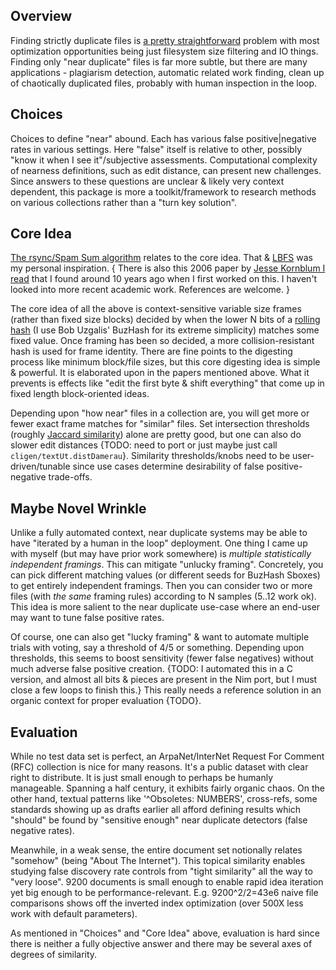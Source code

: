 Overview
--------

Finding strictly duplicate files is [a pretty
straightforward](https://github.com/c-blake/cligen/blob/master/examples/dups.nim)
problem with most optimization opportunities being just filesystem size
filtering and IO things.  Finding only "near duplicate" files is far more
subtle, but there are many applications - plagiarism detection, automatic
related work finding, clean up of chaotically duplicated files, probably with
human inspection in the loop.

Choices
-------

Choices to define "near" abound.  Each has various false positive|negative rates
in various settings.  Here "false" itself is relative to other, possibly "know
it when I see it"/subjective assessments.  Computational complexity of nearness
definitions, such as edit distance, can present new challenges.  Since answers
to these questions are unclear & likely very context dependent, this package is
more a toolkit/framework to research methods on various collections rather than
a "turn key solution".

Core Idea
---------

[The rsync/Spam Sum algorithm](https://rsync.samba.org/tech_report/) relates to
the core idea.  That & [LBFS](http://www.sosp.org/2001/papers/mazieres.pdf) was
my personal inspiration. { There is also this 2006 paper by [Jesse Kornblum I
read](https://www.sciencedirect.com/science/article/pii/S1742287606000764) that
I found around 10 years ago when I first worked on this.  I haven't looked into
more recent academic work.  References are welcome. }

The core idea of all the above is context-sensitive variable size frames (rather
than fixed size blocks) decided by when the lower N bits of a [rolling
hash](https://en.wikipedia.org/wiki/Rolling_hash) (I use Bob Uzgalis' BuzHash
for its extreme simplicity) matches some fixed value.  Once framing has been so
decided, a more collision-resistant hash is used for frame identity.  There are
fine points to the digesting process like minimum block/file sizes, but this
core digesting idea is simple & powerful.  It is elaborated upon in the papers
mentioned above.  What it prevents is effects like "edit the first byte & shift
everything" that come up in fixed length block-oriented ideas.

Depending upon "how near" files in a collection are, you will get more or fewer
exact frame matches for "similar" files.  Set intersection thresholds (roughly
[Jaccard similarity](https://en.wikipedia.org/wiki/Jaccard_index)) alone are
pretty good, but one can also do slower edit distances {TODO: need to port or
just maybe just call `cligen/textUt.distDamerau`}.  Similarity thresholds/knobs
need to be user-driven/tunable since use cases determine desirability of false
positive-negative trade-offs.

Maybe Novel Wrinkle
-------------------

Unlike a fully automated context, near duplicate systems may be able to have
"iterated by a human in the loop" deployment.  One thing I came up with myself
(but may have prior work somewhere) is *multiple statistically independent
framings*.  This can mitigate "unlucky framing".  Concretely, you can pick
different matching values (or different seeds for BuzHash Sboxes) to get
entirely independent framings.  Then you can consider two or more files (with
*the same* framing rules) according to N samples (5..12 work ok).  This idea is
more salient to the near duplicate use-case where an end-user may want to tune
false positive rates.

Of course, one can also get "lucky framing" & want to automate multiple trials
with voting, say a threshold of 4/5 or something.  Depending upon thresholds,
this seems to boost sensitivity (fewer false negatives) without much adverse
false positive creation. {TODO: I automated this in a C version, and almost all
bits & pieces are present in the Nim port, but I must close a few loops to
finish this.}  This really needs a reference solution in an organic context for
proper evaluation {TODO}.

Evaluation
----------

While no test data set is perfect, an ArpaNet/InterNet Request For Comment (RFC)
collection is nice for many reasons.  It's a public dataset with clear right to
distribute.  It is just small enough to perhaps be humanly manageable.  Spanning
a half century, it exhibits fairly organic chaos.  On the other hand, textual
patterns like '^Obsoletes: NUMBERS', cross-refs, some standards showing up as
drafts earlier all afford defining results which "should" be found by "sensitive
enough" near duplicate detectors (false negative rates).

Meanwhile, in a weak sense, the entire document set notionally relates "somehow"
(being "About The Internet").  This topical similarity enables studying false
discovery rate controls from "tight similarity" all the way to "very loose".
9200 documents is small enough to enable rapid idea iteration yet big enough to
be performance-relevant.  E.g. 9200^2/2=43e6 naive file comparisons shows off
the inverted index optimization (over 500X less work with default parameters).

As mentioned in "Choices" and "Core Idea" above, evaluation is hard since there
is neither a fully objective answer and there may be several axes of degrees of
similarity.
